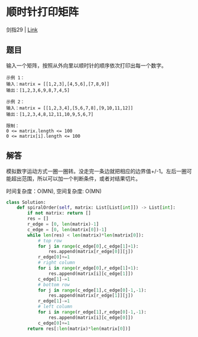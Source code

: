 # 顺时针打印矩阵
剑指29 | [Link](https://leetcode-cn.com/problems/shun-shi-zhen-da-yin-ju-zhen-lcof/)

## 题目
输入一个矩阵，按照从外向里以顺时针的顺序依次打印出每一个数字。
```
示例 1：
输入：matrix = [[1,2,3],[4,5,6],[7,8,9]]
输出：[1,2,3,6,9,8,7,4,5]

示例 2：
输入：matrix = [[1,2,3,4],[5,6,7,8],[9,10,11,12]]
输出：[1,2,3,4,8,12,11,10,9,5,6,7]
 
限制：
0 <= matrix.length <= 100
0 <= matrix[i].length <= 100
```

## 解答
模拟数字运动方式一圈一圈转。没走完一条边就把相应的边界值+/-1。左后一圈可能超出范围，所以可以加一个判断条件，或者对结果切片。

时间复杂度：O(MN), 空间复杂度: O(MN)
```python
class Solution:
    def spiralOrder(self, matrix: List[List[int]]) -> List[int]:
        if not matrix: return []
        res = []
        r_edge = [0, len(matrix)-1]
        c_edge = [0, len(matrix[0])-1]
        while len(res) < len(matrix)*len(matrix[0]):
            # top row
            for j in range(c_edge[0],c_edge[1]+1):
                res.append(matrix[r_edge[0]][j])
            r_edge[0]+=1
            # right column
            for i in range(r_edge[0],r_edge[1]+1):
                res.append(matrix[i][c_edge[1]])
            c_edge[1]-=1
            # bottom row
            for j in range(c_edge[1],c_edge[0]-1,-1):
                res.append(matrix[r_edge[1]][j])
            r_edge[1]-=1
            # left column
            for i in range(r_edge[1],r_edge[0]-1,-1):
                res.append(matrix[i][c_edge[0]])
            c_edge[0]+=1
        return res[:len(matrix)*len(matrix[0])]
```
